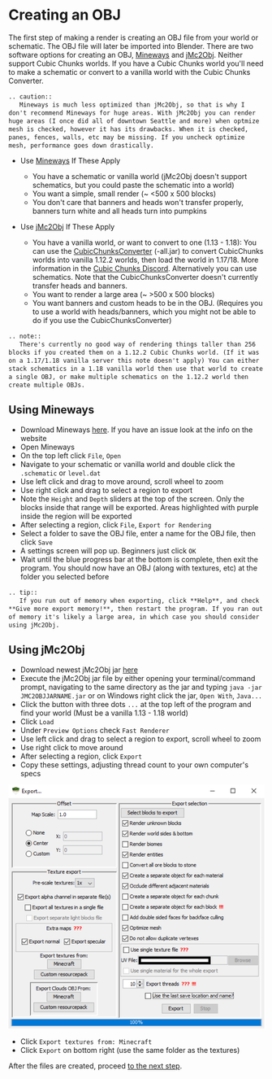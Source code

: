 <!---
title: Creating an OBJ
path: /buildtheearth/rendering/blender
version: 1.0.0
authors:
    - @VapoR
--->

# Creating an OBJ

The first step of making a render is creating an OBJ file from your world or schematic. The OBJ file will later be imported into Blender. There are two software options for creating an OBJ, [Mineways](#using-mineways) and [jMc2Obj](#using-jmc2obj). Neither support Cubic Chunks worlds. If you have a Cubic Chunks world you'll need to make a schematic or convert to a vanilla world with the Cubic Chunks Converter.
```eval_rst
.. caution::
   Mineways is much less optimized than jMc2Obj, so that is why I don't recommend Mineways for huge areas. With jMc2Obj you can render huge areas (I once did all of downtown Seattle and more) when optmize mesh is checked, however it has its drawbacks. When it is checked, panes, fences, walls, etc may be missing. If you uncheck optimize mesh, performance goes down drastically.
```
- Use [Mineways](#using-mineways) If These Apply
  * You have a schematic or vanilla world (jMc2Obj doesn't support schematics, but you could paste the schematic into a world)
  * You want a simple, small render (~ <500 x 500 blocks)
  * You don't care that banners and heads won't transfer properly, banners turn white and all heads turn into pumpkins

- Use [jMc2Obj](#using-jmc2obj) If These Apply
  * You have a vanilla world, or want to convert to one (1.13 - 1.18): You can use the [CubicChunksConverter](https://jenkins.daporkchop.net/job/OpenCubicChunks/job/CubicChunksConverter/job/master/) (-all.jar) to convert CubicChunks worlds into vanilla 1.12.2 worlds, then load the world in 1.17/18. More information in the [Cubic Chunks Discord](https://discord.gg/tJUWYq5wdR). Alternatively you can use schematics. Note that the CubicChunksConverter doesn't currently transfer heads and banners.
  * You want to render a large area (~ >500 x 500 blocks)
  * You want banners and custom heads to be in the OBJ. (Requires you to use a world with heads/banners, which you might not be able to do if you use the CubicChunksConverter)

```eval_rst
.. note::
   There's currently no good way of rendering things taller than 256 blocks if you created them on a 1.12.2 Cubic Chunks world. (If it was on a 1.17/1.18 vanilla server this note doesn't apply) You can either stack schematics in a 1.18 vanilla world then use that world to create a single OBJ, or make multiple schematics on the 1.12.2 world then create multiple OBJs.
```

## Using Mineways

- Download Mineways [here](https://www.realtimerendering.com/erich/minecraft/public/mineways/downloads.html#downloadImgs). If you have an issue look at the info on the website
- Open Mineways
- On the top left click `File`, `Open`
- Navigate to your schematic or vanilla world and double click the `.schematic` or `level.dat`
- Use left click and drag to move around, scroll wheel to zoom
- Use right click and drag to select a region to export
- Note the `Height` and `Depth` sliders at the top of the screen. Only the blocks inside that range will be exported. Areas highlighted with purple inside the region will be exported
- After selecting a region, click `File`, `Export for Rendering`
- Select a folder to save the OBJ file, enter a name for the OBJ file, then click `Save`
- A settings screen will pop up. Beginners just click `OK`
- Wait until the blue progress bar at the bottom is complete, then exit the program. You should now have an OBJ (along with textures, etc) at the folder you selected before
```eval_rst
.. tip::
   If you run out of memory when exporting, click **Help**, and check **Give more export memory!**, then restart the program. If you ran out of memory it's likely a large area, in which case you should consider using jMc2Obj.
```

## Using jMc2Obj

- Download newest jMc2Obj jar [here](https://github.com/jmc2obj/j-mc-2-obj/releases)
- Execute the jMc2Obj jar file by either opening your terminal/command prompt, navigating to the same directory as the jar and typing `java -jar JMC2OBJJARNAME.jar` or on Windows right click the jar, `Open With`, `Java...`
- Click the button with three dots `...` at the top left of the program and find your world (Must be a vanilla 1.13 - 1.18 world)
- Click `Load`
- Under `Preview Options` check `Fast Renderer` 
- Use left click and drag to select a region to export, scroll wheel to zoom
- Use right click to move around
- After selecting a region, click `Export`
- Copy these settings, adjusting thread count to your own computer's specs

![JMC](../../../../images/jmc.png)

- Click `Export textures from: Minecraft`
- Click `Export` on bottom right (use the same folder as the textures)

After the files are created, proceed [to the next step](importing-obj).